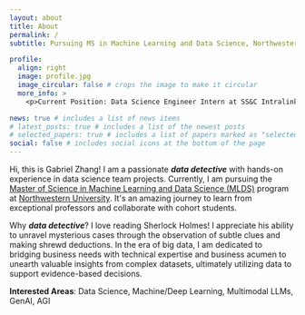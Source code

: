 ```yaml
---
layout: about
title: About
permalink: /
subtitle: Pursuing MS in Machine Learning and Data Science, Northwestern University

profile:
  align: right
  image: profile.jpg
  image_circular: false # crops the image to make it circular
  more_info: >
    <p>Current Position: Data Science Engineer Intern at SS&C Intralinks</p>

news: true # includes a list of news items
# latest_posts: true # includes a list of the newest posts
# selected_papers: true # includes a list of papers marked as "selected={true}"
social: false # includes social icons at the bottom of the page
---
```


Hi, this is Gabriel Zhang! I am a passionate **_data detective_** with hands-on experience in data science team projects. Currently, I am pursuing the [Master of Science in Machine Learning and Data Science (MLDS)](https://www.mccormick.northwestern.edu/machine-learning-data-science) program at [Northwestern University](https://www.northwestern.edu/). It's an amazing journey to learn from exceptional professors and collaborate with cohort students.

Why **_data detective_**? I love reading Sherlock Holmes! I appreciate his ability to unravel mysterious cases through the observation of subtle clues and making shrewd deductions. In the era of big data, I am dedicated to bridging business needs with technical expertise and business acumen to unearth valuable insights from complex datasets, ultimately utilizing data to support evidence-based decisions.

**Interested Areas**: Data Science, Machine/Deep Learning, Multimodal LLMs, GenAI, AGI
